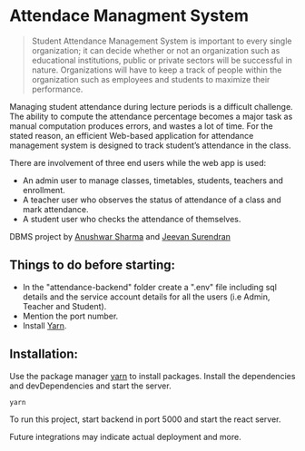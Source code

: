 # Attendace Managment System

> Student Attendance Management System is important to every single organization; it
> can decide whether or not an organization such as educational institutions, public or
> private sectors will be successful in nature. Organizations will have to keep a track of
> people within the organization such as employees and students to maximize their
> performance.

Managing student attendance during lecture periods is a difficult challenge. The ability to
compute the attendance percentage becomes a major task as manual computation produces
errors, and wastes a lot of time. For the stated reason, an efficient Web-based application
for attendance management system is designed to track student’s attendance in the class.

There are involvement of three end users while the web app is used:
- An admin user to manage classes, timetables, students, teachers and enrollment.
- A teacher user who observes the status of attendance of a class and mark attendance. 
- A student user who checks the attendance of themselves.

DBMS project by [Anushwar Sharma](https://github.com/Anushwar) and [Jeevan Surendran](https://github.com/jeevansurendran)

## Things to do before starting:
- In the "attendance-backend" folder create a ".env" file including sql details and the service account details for all the users (i.e Admin, Teacher and Student).
- Mention the port number.
- Install [Yarn](https://yarnpkg.com/).
## Installation:

Use the package manager [yarn](https://yarnpkg.com/) to install packages.
Install the dependencies and devDependencies and start the server.

```bash
yarn
```

To run this project, start backend in port 5000 and start the react server.

Future integrations may indicate actual deployment and more.
